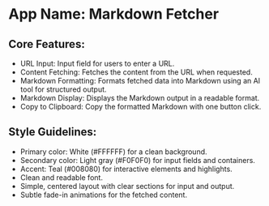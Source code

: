 # **App Name**: Markdown Fetcher

## Core Features:

- URL Input: Input field for users to enter a URL.
- Content Fetching: Fetches the content from the URL when requested.
- Markdown Formatting: Formats fetched data into Markdown using an AI tool for structured output.
- Markdown Display: Displays the Markdown output in a readable format.
- Copy to Clipboard: Copy the formatted Markdown with one button click.

## Style Guidelines:

- Primary color: White (#FFFFFF) for a clean background.
- Secondary color: Light gray (#F0F0F0) for input fields and containers.
- Accent: Teal (#008080) for interactive elements and highlights.
- Clean and readable font.
- Simple, centered layout with clear sections for input and output.
- Subtle fade-in animations for the fetched content.